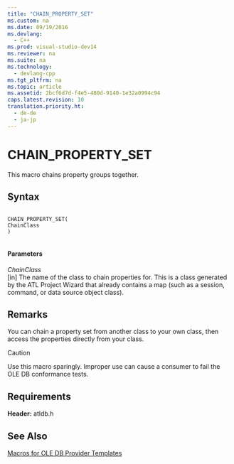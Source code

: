 ```yaml
---
title: "CHAIN_PROPERTY_SET"
ms.custom: na
ms.date: 09/19/2016
ms.devlang: 
  - C++
ms.prod: visual-studio-dev14
ms.reviewer: na
ms.suite: na
ms.technology: 
  - devlang-cpp
ms.tgt_pltfrm: na
ms.topic: article
ms.assetid: 2bcf6d7d-f4e5-480d-9140-1e32a0994c94
caps.latest.revision: 10
translation.priority.ht: 
  - de-de
  - ja-jp
---
```

# CHAIN_PROPERTY_SET
This macro chains property groups together.  
  
## Syntax  
  
```  
  
CHAIN_PROPERTY_SET(  
ChainClass   
)  
  
```  
  
#### Parameters  
 *ChainClass*  
 [in] The name of the class to chain properties for. This is a class generated by the ATL Project Wizard that already contains a map (such as a session, command, or data source object class).  
  
## Remarks  
 You can chain a property set from another class to your own class, then access the properties directly from your class.  
  
> [!CAUTION]
>  Use this macro sparingly. Improper use can cause a consumer to fail the OLE DB conformance tests.  
  
## Requirements  
 **Header:** atldb.h  
  
## See Also  
 [Macros for OLE DB Provider Templates](../vs140/Macros-for-OLE-DB-Provider-Templates.md)